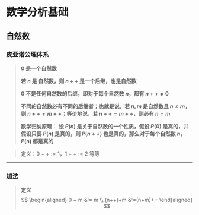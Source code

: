 # 数学分析基础

[annotation]: <id> (2eed1dbc-5ec4-4c25-af2d-79611a62a379)
[annotation]: <status> (protect)
[annotation]: <create_time> (2020-03-18 23:40:35)
[annotation]: <category> (数学理论)
[annotation]: <comments> (false)
[annotation]: <url> (http://blog.ccyg.studio/article/2eed1dbc-5ec4-4c25-af2d-79611a62a379)

## 自然数

### 皮亚诺公理体系

> **$0$ 是一个自然数**
> 
> **若 $n$ 是 自然数，则 $n++$ 是一个后继，也是自然数**
> 
> **$0$ 不是任何自然数的后继，即对于每个自然数 $n$，都有 $n++ \neq 0$**
> 
> **不同的自然数必有不同的后继者；也就是说，若 $n, m$ 是自然数且 $n \neq m$，则 $n++ \neq m++$；等价地说，若 $n++ = m++$，则必有 $n = m$**
> 
> **数学归纳原理**： **设 $P(n)$ 是关于自然数的一个性质，假设 $P(0)$ 是真的，并假设只要 $P(n)$ 是真的，则 $P(n++)$ 也是真的，那么对于每个自然数 $n$，$P(n)$ 都是真的**


> 定义：$0++:=1$，$1++:=2$ 等等

---

### 加法

> **定义**
>$$
\begin{aligned}
0 + m &:= m \\
(n++)+m &:=(n+m)++  
\end{aligned}
$$
